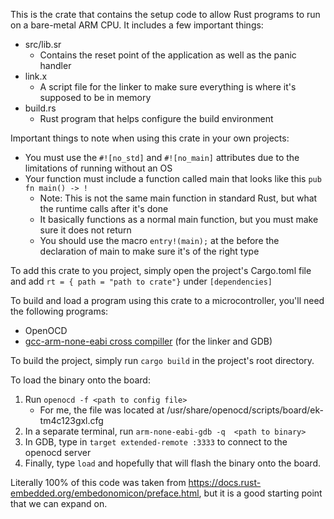 This is the crate that contains the setup code to allow Rust programs to run on a bare-metal ARM CPU. It includes a few important things:
* src/lib.sr
    * Contains the reset point of the application as well as the panic handler
* link.x
    * A script file for the linker to make sure everything is where it's supposed to be in memory
* build.rs
    * Rust program that helps configure the build environment

Important things to note when using this crate in your own projects:
* You must use the `#![no_std]` and `#![no_main]` attributes due to the limitations of running without an OS
* Your function must include a function called main that looks like this `pub fn main() -> !`
    * Note: This is not the same main function in standard Rust, but what the runtime calls after it's done
    * It basically functions as a normal main function, but you must make sure it does not return
    * You should use the macro `entry!(main);` at the before the declaration of main to make sure it's of the right type

To add this crate to you project, simply open the project's Cargo.toml file and add
`rt = { path = "path to crate"}` under `[dependencies]`

To build and load a program using this crate to a microcontroller, you'll need the following programs:
* OpenOCD
* [gcc-arm-none-eabi cross compiller](https://developer.arm.com/open-source/gnu-toolchain/gnu-rm/downloads) (for the linker and GDB)

To build the project, simply run `cargo build` in the project's root directory.

To load the binary onto the board:
1. Run `openocd -f <path to config file>`
    * For me, the file was located at /usr/share/openocd/scripts/board/ek-tm4c123gxl.cfg
1. In a separate terminal, run `arm-none-eabi-gdb -q  <path to binary>`
1. In GDB, type in `target extended-remote :3333` to connect to the openocd server
1. Finally, type `load` and hopefully that will flash the binary onto the board.

Literally 100% of this code was taken from https://docs.rust-embedded.org/embedonomicon/preface.html, but it is a good
starting point that we can expand on.
